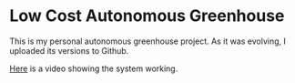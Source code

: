 # Low Cost Autonomous Greenhouse

This is my personal autonomous greenhouse project. As it was evolving, I uploaded its versions to Github.

[Here](https://youtu.be/xUrUijiKPTg) is a video showing the system working.
